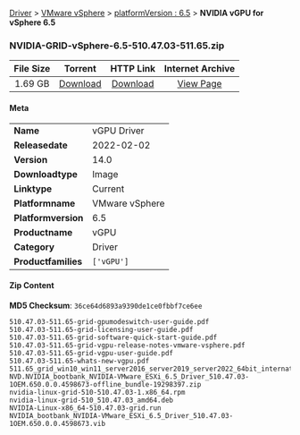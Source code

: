 
[Driver](/README.md)  >  [VMware vSphere](/index/Driver/VMware_vSphere.md)  >  [platformVersion : 6.5](/index/Driver/VMware_vSphere/6.5.md)  >  **NVIDIA vGPU for vSphere 6.5**


### NVIDIA-GRID-vSphere-6.5-510.47.03-511.65.zip

| **File Size** | **Torrent**  | **HTTP Link** | **Internet Archive** |
|:-------------:|:------------:|:-------------:|:--------------------:|
| 1.69 GB |  [Download](https://archive.org/download/nvgpu_NVIDIA-GRID-vSphere-6.5-510.47.03-511.65.zip_tx3ocgck/nvgpu_NVIDIA-GRID-vSphere-6.5-510.47.03-511.65.zip_tx3ocgck_archive.torrent)       | [Download](https://archive.org/compress/nvgpu_NVIDIA-GRID-vSphere-6.5-510.47.03-511.65.zip_tx3ocgck) | [View Page](https://archive.org/details/nvgpu_NVIDIA-GRID-vSphere-6.5-510.47.03-511.65.zip_tx3ocgck)       |

#### Meta

<table>
<tr><td><strong>Name</strong></td><td>vGPU Driver</td></tr>
<tr><td><strong>Releasedate</strong></td><td>2022-02-02</td></tr>
<tr><td><strong>Version</strong></td><td>14.0</td></tr>
<tr><td><strong>Downloadtype</strong></td><td>Image</td></tr>
<tr><td><strong>Linktype</strong></td><td>Current</td></tr>
<tr><td><strong>Platformname</strong></td><td>VMware vSphere</td></tr>
<tr><td><strong>Platformversion</strong></td><td>6.5</td></tr>
<tr><td><strong>Productname</strong></td><td>vGPU</td></tr>
<tr><td><strong>Category</strong></td><td>Driver</td></tr>
<tr><td><strong>Productfamilies</strong></td><td><code>['vGPU']</code></td></tr>
</table>

#### Zip Content

**MD5 Checksum**: `36ce64d6893a9390de1ce0fbbf7ce6ee`

```text
510.47.03-511.65-grid-gpumodeswitch-user-guide.pdf
510.47.03-511.65-grid-licensing-user-guide.pdf
510.47.03-511.65-grid-software-quick-start-guide.pdf
510.47.03-511.65-grid-vgpu-release-notes-vmware-vsphere.pdf
510.47.03-511.65-grid-vgpu-user-guide.pdf
510.47.03-511.65-whats-new-vgpu.pdf
511.65_grid_win10_win11_server2016_server2019_server2022_64bit_international.exe
NVD.NVIDIA_bootbank_NVIDIA-VMware_ESXi_6.5_Driver_510.47.03-1OEM.650.0.0.4598673-offline_bundle-19298397.zip
nvidia-linux-grid-510-510.47.03-1.x86_64.rpm
nvidia-linux-grid-510_510.47.03_amd64.deb
NVIDIA-Linux-x86_64-510.47.03-grid.run
NVIDIA_bootbank_NVIDIA-VMware_ESXi_6.5_Driver_510.47.03-1OEM.650.0.0.4598673.vib
```